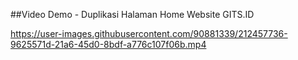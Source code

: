 ##Video Demo - Duplikasi Halaman Home Website GITS.ID

https://user-images.githubusercontent.com/90881339/212457736-9625571d-21a6-45d0-8bdf-a776c107f06b.mp4

